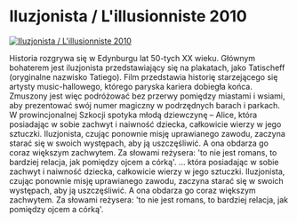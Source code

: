 Iluzjonista / L'illusionniste 2010 
=============
[![Iluzjonista / L'illusionniste 2010 ](http://vidos.pl/images/player.gif)](http://vidos.pl/iluzjonista-l-illusionniste-2010)

 Historia rozgrywa się w Edynburgu lat 50-tych XX wieku. Głównym bohaterem jest iluzjonista przedstawiający się na plakatach, jako Tatischeff (oryginalne nazwisko Tatiego). Film przedstawia historię starzejącego się artysty music-hallowego, którego paryska kariera dobiegła końca. Zmuszony jest więc podróżować bez przerwy pomiędzy miastami i wsiami, aby prezentować swój numer magiczny w podrzędnych barach i parkach. W prowincjonalnej Szkocji spotyka młodą dziewczynę – Alice, która posiadając w sobie zachwyt i naiwność dziecka, całkowicie wierzy w jego sztuczki. Iluzjonista, czując ponownie misję uprawianego zawodu, zaczyna starać się w swoich występach, aby ją uszczęśliwić. A ona obdarza go coraz większym zachwytem. Za słowami reżysera: 'to nie jest romans, to bardziej relacja, jak pomiędzy ojcem a córką'.  ... która posiadając w sobie zachwyt i naiwność dziecka, całkowicie wierzy w jego sztuczki. Iluzjonista, czując ponownie misję uprawianego zawodu, zaczyna starać się w swoich występach, aby ją uszczęśliwić. A ona obdarza go coraz większym zachwytem. Za słowami reżysera: 'to nie jest romans, to bardziej relacja, jak pomiędzy ojcem a córką'.
